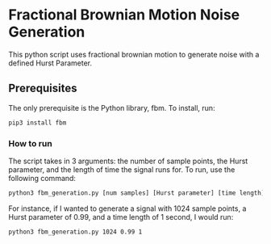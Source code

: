 # Fractional Brownian Motion Noise Generation

This python script uses fractional brownian motion to generate noise with a 
defined Hurst Parameter.

## Prerequisites 
The only prerequisite is the Python library, fbm. To install, run:
```bash
pip3 install fbm 
```

### How to run
The script takes in 3 arguments: the number of sample points, the Hurst 
parameter, and the length of time the signal runs for. To run, use the 
following command:

```bash
python3 fbm_generation.py [num samples] [Hurst parameter] [time length]

```  

For instance, if I wanted to generate a signal with 1024 sample points, a Hurst
parameter of 0.99, and a time length of 1 second, I would run:
```bash
python3 fbm_generation.py 1024 0.99 1
```

